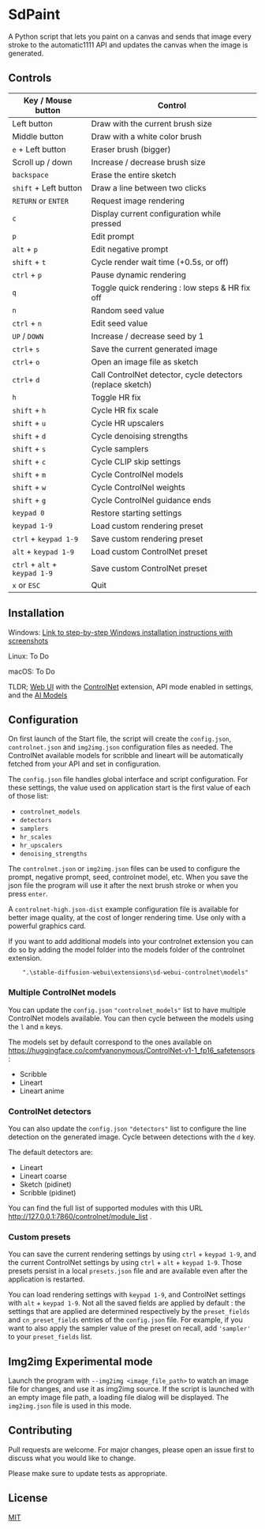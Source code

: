 # SdPaint

A Python script that lets you paint on a canvas and sends that image every stroke to the automatic1111 API and updates
the canvas when the image is generated.

## Controls

| Key / Mouse button            | Control                                                    |
|-------------------------------|------------------------------------------------------------|
| Left button                   | Draw with the current brush size                           |
| Middle button                 | Draw with a white color brush                              |
| `e` + Left button             | Eraser brush (bigger)                                      |
| Scroll up / down              | Increase / decrease brush size                             |
| `backspace`                   | Erase the entire sketch                                    |
| `shift` + Left button         | Draw a line between two clicks                             |
| `RETURN` or `ENTER`           | Request image rendering                                    |
| `c`                           | Display current configuration while pressed                |
| `p`                           | Edit prompt                                                |
| `alt` + `p`                   | Edit negative prompt                                       |
| `shift` + `t`                 | Cycle render wait time (+0.5s, or off)                     |
| `ctrl` + `p`                  | Pause dynamic rendering                                    |
| `q`                           | Toggle quick rendering : low steps & HR fix off            |
| `n`                           | Random seed value                                          |
| `ctrl` + `n`                  | Edit seed value                                            |
| `UP` / `DOWN`                 | Increase / decrease seed by 1                              |
| `ctrl`+ `s`                   | Save the current generated image                           |
| `ctrl`+ `o`                   | Open an image file as sketch                               |
| `ctrl`+ `d`                   | Call ControlNet detector, cycle detectors (replace sketch) |
| `h`                           | Toggle HR fix                                              |
| `shift` + `h`                 | Cycle HR fix scale                                         |
| `shift` + `u`                 | Cycle HR upscalers                                         |
| `shift` + `d`                 | Cycle denoising strengths                                  |
| `shift` + `s`                 | Cycle samplers                                             |
| `shift` + `c`                 | Cycle CLIP skip settings                                   |
| `shift` + `m`                 | Cycle ControlNel models                                    |
| `shift` + `w`                 | Cycle ControlNel weights                                   |
| `shift` + `g`                 | Cycle ControlNel guidance ends                             |
| `keypad 0`                    | Restore starting settings                                  |
| `keypad 1-9`                  | Load custom rendering preset                               |
| `ctrl` + `keypad 1-9`         | Save custom rendering preset                               |
| `alt` + `keypad 1-9`          | Load custom ControlNet preset                              |
| `ctrl` + `alt` + `keypad 1-9` | Save custom ControlNet preset                              |
| `x` or `ESC`                  | Quit                                                       |

## Installation

Windows: [Link to step-by-step Windows installation instructions with screenshots](INSTALL_Windows.md)

Linux: To Do

macOS: To Do

TLDR; [Web UI](https://github.com/AUTOMATIC1111/stable-diffusion-webui) with
the [ControlNet](https://github.com/Mikubill/sd-webui-controlnet) extension, API mode enabled in settings, and
the [AI Models](https://huggingface.co/lllyasviel/ControlNet-v1-1)

## Configuration

On first launch of the Start file, the script will create the `config.json`, `controlnet.json` and `img2img.json`
configuration files as needed. The ControlNet
available models for scribble and lineart will be automatically fetched from your API and set in configuration.

The `config.json` file handles global interface and script configuration. For these settings, the value used on
application start is the
first value of each of those list:

- `controlnet_models`
- `detectors`
- `samplers`
- `hr_scales`
- `hr_upscalers`
- `denoising_strengths`

The `controlnet.json` or `img2img.json` files can be used to configure the prompt, negative prompt, seed, controlnet
model, etc.
When you save the json file the program will use it after the next brush stroke or when you press `enter`.

A `controlnet-high.json-dist` example configuration file is available for better image quality, at the cost of longer
rendering time.
Use only with a powerful graphics card.

If you want to add additional models into your controlnet extension you can do so by adding the model folder into the
models folder of the controlnet extension.

```
    ".\stable-diffusion-webui\extensions\sd-webui-controlnet\models"
```

### Multiple ControlNet models

You can update the `config.json` `"controlnet_models"` list to have multiple ControlNet models available. You can then
cycle
between the models using the `l` and `m` keys.

The models set by default correspond to the ones available
on https://huggingface.co/comfyanonymous/ControlNet-v1-1_fp16_safetensors :

- Scribble
- Lineart
- Lineart anime

### ControlNet detectors

You can also update the `config.json` `"detectors"` list to configure the line detection on the generated image. Cycle
between detections
with the `d` key.

The default detectors are:

- Lineart
- Lineart coarse
- Sketch (pidinet)
- Scribble (pidinet)

You can find the full list of supported modules with this URL http://127.0.0.1:7860/controlnet/module_list .

### Custom presets

You can save the current rendering settings by using `ctrl` + `keypad 1-9`, and the current ControlNet settings by using
`ctrl` + `alt` + `keypad 1-9`. Those presets persist in a local `presets.json` file and are available even after the
application
is restarted.

You can load rendering settings with `keypad 1-9`, and ControlNet settings with `alt` + `keypad 1-9`. Not all the saved
fields
are applied by default : the settings that are applied are determined respectively by the `preset_fields`
and `cn_preset_fields` entries of the `config.json` file. For example, if you
want to also apply the sampler value of the preset on recall, add `'sampler'` to your `preset_fields` list.

## Img2img Experimental mode

Launch the program with `--img2img <image_file_path>` to watch an image file for changes, and use it as img2img source.
If the script is launched
with an empty image file path, a loading file dialog will be displayed.
The `img2img.json` file is used in this mode.

## Contributing

Pull requests are welcome. For major changes, please open an issue first
to discuss what you would like to change.

Please make sure to update tests as appropriate.

## License

[MIT](https://choosealicense.com/licenses/mit/)
